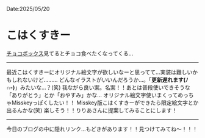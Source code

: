 Date:2025/05/20
# こはくすきー

[チョコボックス](https://chocobox.me/kohaku_sinonome)見てるとチョコ食べたくなってくる…

---

最近こはくすきーにオリジナル絵文字が欲しいなーと思ってて…実装は難しいかもしれないけど………
どんなイラストがいいんだろうか…。「**更新遅れます(ﾉ∩-⁠⁠)**」みたいな…？(笑)
我ながら良い案。名案！！あとは普段使いできそうな「ありがとう」とか「おやすみ」かな…
オリジナル絵文字使いまくってめっちゃMisskeyっぽくしたい！！
Misskey版こはくすきーができたら限定絵文字とか出るんかな(笑)
楽しそう！！りりあさんに提案してみることにします！

--- 

今日のブログの中に隠れリンク…もどきがあります！！見つけてみてね〜！！！
